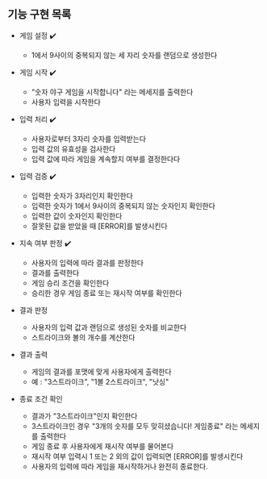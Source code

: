 ## 기능 구현 목록

- 게임 설정 ✔️
  - 1에서 9사이의 중복되지 않는 세 자리 숫자를 랜덤으로 생성한다 
  
- 게임 시작 ✔️
  - "숫자 야구 게임을 시작합니다" 라는 메세지를 출력한다
  - 사용자 입력을 시작한다

- 입력 처리 ✔️
  - 사용자로부터 3자리 숫자를 입력받는다
  - 입력 값의 유효성을 검사한다
  - 입력 값에 따라 게임을 계속할지 여부를 결정한다다

- 입력 검증 ✔️
  - 입력한 숫자가 3자리인지 확인한다
  - 입력한 숫자가 1에서 9사이의 중복되지 않는 숫자인지 확인한다
  - 입력한 값이 숫자인지 확인한다
  - 잘못된 값을 받았을 때 [ERROR]를 발생시킨다

- 지속 여부 판정 ✔️
  - 사용자의 입력에 따라 결과를 판정한다
  - 결과를 출력한다
  - 게임 승리 조건을 확인한다
  - 승리한 경우 게임 종료 또는 재시작 여부를 확인한다

- 결과 판정
  - 사용자의 입력 값과 랜덤으로 생성된 숫자를 비교한다
  - 스트라이크와 볼의 개수를 계산한다

- 결과 출력
  - 게임의 결과를 포맷에 맞게 사용자에게 출력한다
  - 예 : "3스트라이크", "1볼 2스트라이크", "낫싱"

- 종료 조건 확인
  - 결과가 "3스트라이크"인지 확인한다
  - 3스트라이크인 경우 "3개의 숫자를 모두 맞히셨습니다! 게임종료" 라는 메세지를 출력한다
  - 게임 종료 후 사용자에게 재시작 여부를 물어본다
  - 재시작 여부 입력시 1 또는 2 외의 값이 입력되면 [ERROR]를 발생시킨다
  - 사용자의 입력에 따라 게임을 재시작하거나 완전히 종료한다.
